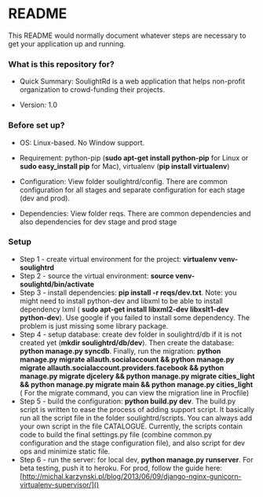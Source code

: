 # README #

This README would normally document whatever steps are necessary to get your application up and running.

### What is this repository for? ###

* Quick Summary: SoulightRd is a web application that helps non-profit organization to crowd-funding their projects. 

* Version: 1.0

### Before set up? ###

* OS: Linux-based. No Window support.

* Requirement: python-pip (**sudo apt-get install python-pip** for Linux or **sudo easy_install pip** for Mac), virtualenv (**pip install virtualenv**)

* Configuration: View folder soulightrd/config. There are common configuration for all stages and separate configuration for each stage (dev and prod).  

* Dependencies: View folder reqs. There are common dependencies and also dependencies for dev stage and prod stage

### Setup ###

* Step 1 - create virtual environment for the project: **virtualenv venv-soulightrd**
* Step 2 - source the virtual environment: **source venv-soulightd/bin/activate**
* Step 3 - install dependencies: **pip install -r reqs/dev.txt**. Note: you might need to install python-dev and libxml to be able to install dependency lxml ( **sudo apt-get install libxml2-dev libxslt1-dev python-dev**). Use google if you failed to install some dependency. The problem is just missing some library package.
* Step 4 - setup database: create dev folder in soulightrd/db if it is not created yet (**mkdir soulightrd/db/dev**). Then create the database: **python manage.py syncdb**. Finally, run the migration: **python manage.py migrate allauth.socialaccount && python manage.py migrate allauth.socialaccount.providers.facebook && python manage.py migrate djcelery && python manage.py migrate cities_light && python manage.py migrate main && python manage.py cities_light** ( For the migrate command, you can view the migration line in Procfile)
* Step 5 - build the configuration: **python build.py dev**. The build.py script is written to ease the process of adding support script. It basically run all the script file in the folder soulightrd/scripts. You can always add your own script in the file CATALOGUE. Currently, the scripts contain code to build the final settings.py file (combine common.py configuration and the stage configuration file), and also script for dev ops and minimize static file.
* Step 6 - run the server: for local dev, **python manage.py runserver**. For beta testing, push it to heroku. For prod, follow the guide here: [http://michal.karzynski.pl/blog/2013/06/09/django-nginx-gunicorn-virtualenv-supervisor/]()